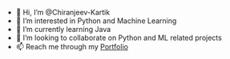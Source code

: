 - 👋 Hi, I’m @Chiranjeev-Kartik
- 👀 I’m interested in Python and Machine Learning
- 🌱 I’m currently learning Java
- 💞️ I’m looking to collaborate on Python and ML related projects
- 📫 Reach me through my [Portfolio](https://kartikaygupta.pythonanywhere.com/)

<!---
Chiranjeev-Kartik/Chiranjeev-Kartik is a ✨ special ✨ repository because its `README.md` (this file) appears on your GitHub profile.
You can click the Preview link to take a look at your changes.
--->
